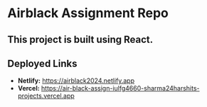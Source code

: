 # Airblack Assignment Repo

<h2>This project is built using React.</h2>

## Deployed Links

- **Netlify:** <a href="https://airblack2024.netlify.app" target="_blank">https://airblack2024.netlify.app</a>
- **Vercel:** <a href="https://air-black-assign-iulfg4660-sharma24harshits-projects.vercel.app" target="_blank">https://air-black-assign-iulfg4660-sharma24harshits-projects.vercel.app</a>
